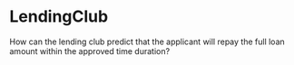 # LendingClub
How can the lending club predict that the applicant will repay the full loan amount within the approved time duration?
